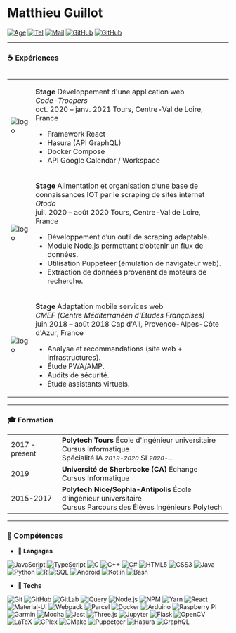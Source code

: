 # **Matthieu Guillot**

[![Age](https://img.shields.io/badge/-23%20ans-000000?style=flat&logo=&logoColor=white)]() 
[![Tel](https://img.shields.io/badge/-06.18.20.96.82-000000?style=flat&logo=messenger&logoColor=white)]()
[![Mail](https://img.shields.io/badge/-matthieu.guillot@etu.univ%20tours.fr-000000?style=flat&logo=Gmail&logoColor=white)]()
[![GitHub](https://img.shields.io/badge/-github.com/ownw-000000?style=flat&logo=github)](https://github.com/ownw)
[![GitHub](https://img.shields.io/badge/-linkedin.com/in/ownw-000000?style=flat&logo=linkedin)](https://www.linkedin.com/in/ownw/)

---

### ☕ Expériences
######

<table>
<tr>
<td>

![logo](https://media-exp1.licdn.com/dms/image/C560BAQFrQ5C3nMlDyA/company-logo_100_100/0/1599036214712?e=1619654400&v=beta&t=gbNeNqcPQeCrgLtMMeLUoGDSbCYlg2BLjXoCNe2-ZiY)

</td>
<td>

**Stage** Développement d'une application web <br/>
_Code-Troopers_ <br/>
oct. 2020 – janv. 2021
Tours, Centre-Val de Loire, France
- Framework React
- Hasura (API GraphQL)
- Docker Compose
- API Google Calendar / Workspace

</td>
</tr>

<tr>
<td>

![logo](https://media-exp1.licdn.com/dms/image/C4D0BAQHj3L52TaqHaA/company-logo_100_100/0/1565621559635?e=1619654400&v=beta&t=C0-pu3-FMD2ILdNk3GlbAEhCv0696kYCfucvEvkewuM)

</td>
<td>

**Stage** Alimentation et organisation d’une base de connaissances IOT par le scraping de sites internet <br/>
_Otodo_ <br/>
juil. 2020 – août 2020
Tours, Centre-Val de Loire, France
- Développement d’un outil de scraping adaptable.
- Module Node.js permettant d’obtenir un flux de données.
- Utilisation Puppeteer (émulation de navigateur web).
- Extraction de données provenant de moteurs de recherche.

</td>
</tr>

<tr>
<td>

![logo](https://media-exp1.licdn.com/dms/image/C560BAQH9_Ev1IkX1_w/company-logo_100_100/0/1519880018032?e=1619654400&v=beta&t=SlWQR4NKWsj551vYw57Sd0GBbiIlebR0zxdsHQ8FcXA)

</td>
<td>

**Stage** Adaptation mobile services web <br/>
_CMEF (Centre Méditerranéen d'Etudes Françaises)_ <br/>
juin 2018 – août 2018
Cap d'Ail, Provence-Alpes-Côte d'Azur, France
- Analyse et recommandations (site web + infrastructures).
- Étude PWA/AMP.
- Audits de sécurité.
- Étude assistants virtuels.

</td>
</tr>
</table>

---
### 🎓 Formation
<table style="border:2px">
<tr>
<td>2017 - présent</td>
<td> 
<b>Polytech Tours</b> École d'ingénieur universitaire <br/>Cursus Informatique <br/> Spécialité IA <small><i>2019-2020</i></small> SI <small><i>2020-...</i></small>
</td>
</tr>
<tr>
<td>2019</td>
<td><b>Université de Sherbrooke (CA)</b> Échange <br/> Cursus Informatique</td>
</tr>
<tr>
<td>2015-2017</td>
<td><b>Polytech Nice/Sophia-Antipolis</b> École d'ingénieur universitaire <br/> Cursus Parcours des Élèves Ingénieurs Polytech</td>
</tr>
</table>


---

### 🔧 Compétences
- **💬 Langages**

![JavaScript](https://img.shields.io/badge/-JavaScript-000000?style=flat&logo=javascript)
![TypeScript](https://img.shields.io/badge/-TypeScript-000000?style=flat&logo=typescript&logoColor=007ACC)
![C](https://img.shields.io/badge/-C-000000?style=flat&logo=C)
![C++](https://img.shields.io/badge/-C++-000000?style=flat&logo=C%2B%2B&logoColor=00599C)
![C#](https://img.shields.io/badge/-C%23-000000?style=flat&logo=c-sharp)
![HTML5](https://img.shields.io/badge/-HTML5-000000?style=flat&logo=HTML5)
![CSS3](https://img.shields.io/badge/-CSS3-000000?style=flat&logo=CSS3)
![Java](https://img.shields.io/badge/-Java-000000?style=flat&logo=Java&logoColor=007396)
![Python](https://img.shields.io/badge/-Python-000000?style=flat&logo=python)
![R](https://img.shields.io/badge/-R-000000?style=flat&logo=R)
![SQL](https://img.shields.io/badge/-SQL-000000?style=flat&logo=MySQL)
![Android](https://img.shields.io/badge/-Android-000000?style=flat&logo=Android)
![Kotlin](https://img.shields.io/badge/-Kotlin-000000?style=flat&logo=Kotlin)
![Bash](https://img.shields.io/badge/-Bash-000000?style=flat&logo=powershell)

- **📡 Techs**

![Git](https://img.shields.io/badge/-Git-000000?style=flat&logo=git)
![GitHub](https://img.shields.io/badge/-GitHub-000000?style=flat&logo=github)
![GitLab](https://img.shields.io/badge/-Gitlab-000000?style=flat&logo=gitlab)
![jQuery](https://img.shields.io/badge/-jQuery-000000?style=flat&logo=jQuery)
![Node.js](https://img.shields.io/badge/-Node.js-000000?style=flat&logo=node.js)
![NPM](https://img.shields.io/badge/-NPM-000000?style=flat&logo=npm)
![Yarn](https://img.shields.io/badge/-Yarn-000000?style=flat&logo=yarn)
![React](https://img.shields.io/badge/-React-000000?style=flat&logo=React)
![Material-UI](https://img.shields.io/badge/-MaterialUI-000000?style=flat&logo=Material-ui&logoColor=blue)
![Webpack](https://img.shields.io/badge/-Webpack-000000?style=flat&logo=Webpack)
![Parcel](https://img.shields.io/badge/-Parcel-000000?style=flat&logo=Parcel)
![Docker](https://img.shields.io/badge/-Docker-000000?style=flat&logo=docker)
![Arduino](https://img.shields.io/badge/-Arduino-000000?style=flat&logo=arduino)
![Raspberry PI](https://img.shields.io/badge/-Raspberry%20PI-000000?style=flat&logo=raspberry-pi)
![Garmin](https://img.shields.io/badge/-Garmin-000000?style=flat&logo=garmin)
![Mocha](https://img.shields.io/badge/-Mocha-000000?style=flat&logo=mocha)
![Jest](https://img.shields.io/badge/-Jest-000000?style=flat&logo=jest)
![Three.js](https://img.shields.io/badge/-Three.js-000000?style=flat&logo=peertube&logoColor=white)
![Jupyter](https://img.shields.io/badge/-Jupyter-000000?style=flat&logo=jupyter)
![Flask](https://img.shields.io/badge/-Flask-000000?style=flat&logo=flask)
![OpenCV](https://img.shields.io/badge/-OpenCV-000000?style=flat&logo=affinity-photo)
![LaTeX](https://img.shields.io/badge/-LaTeX-000000?style=flat&logo=latex)
![CPlex](https://img.shields.io/badge/-CPlex-000000?style=flat&logo=ibm)
![CMake](https://img.shields.io/badge/-CMake-000000?style=flat&logo=cmake)
![Puppeteer](https://img.shields.io/badge/-Puppeteer-000000?style=flat&logo=google-chrome&logoColor=green)
![Hasura](https://img.shields.io/badge/-Hasura-000000?style=flat&logo=hasura&logoColor=blue)
![GraphQL](https://img.shields.io/badge/-GraphQL-000000?style=flat&logo=GraphQL&logoColor=violet)

